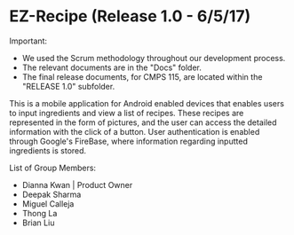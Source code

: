 # EZ-Recipe (Release 1.0 - 6/5/17)

Important: 
- We used the Scrum methodology throughout our development process.
- The relevant documents are in the "Docs" folder. 
- The final release documents, for CMPS 115, are located within the "RELEASE 1.0" subfolder.

This is a mobile application for Android enabled devices that enables users to input ingredients and view a list of recipes.
These recipes are represented in the form of pictures, and the user can access the detailed information with the click of a button.
User authentication is enabled through Google's FireBase, where information regarding inputted ingredients is stored.

List of Group Members:
- Dianna Kwan | Product Owner
- Deepak Sharma
- Miguel Calleja
- Thong La
- Brian Liu

